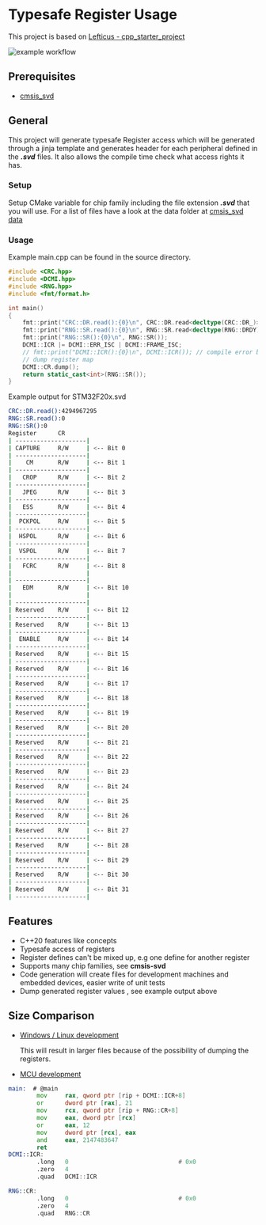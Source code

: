# Typesafe Register Usage

This project is based on [Lefticus - cpp_starter_project](https://github.com/lefticus/cpp_starter_project)

![example workflow](https://github.com/StephanKa/TypeSafeRegister/actions/workflows/build_cmake.yml/badge.svg)

## Prerequisites

- [cmsis_svd](https://github.com/posborne/cmsis-svd/tree/master/python)

## General

This project will generate typesafe Register access which will be generated through a jinja template and generates header for each peripheral defined in the **_.svd_** files. 
It also allows the compile time check what access rights it has. 

### Setup 
Setup CMake variable for chip family including the file extension **_.svd_** that you will use.
For a list of files have a look at the data folder at [cmsis_svd data](https://github.com/posborne/cmsis-svd/tree/master/data)

### Usage

Example main.cpp can be found in the source directory.
````c++
#include <CRC.hpp>
#include <DCMI.hpp>
#include <RNG.hpp>
#include <fmt/format.h>

int main()
{
    fmt::print("CRC::DR.read():{0}\n", CRC::DR.read<decltype(CRC::DR_)>());
    fmt::print("RNG::SR.read():{0}\n", RNG::SR.read<decltype(RNG::DRDY)>());
    fmt::print("RNG::SR():{0}\n", RNG::SR());
    DCMI::ICR |= DCMI::ERR_ISC | DCMI::FRAME_ISC;
    // fmt::print("DCMI::ICR():{0}\n", DCMI::ICR()); // compile error because it can't be read
    // dump register map
    DCMI::CR.dump();
    return static_cast<int>(RNG::SR());
}
````

Example output for STM32F20x.svd
````bash
CRC::DR.read():4294967295
RNG::SR.read():0
RNG::SR():0
Register      CR
| --------------------|
| CAPTURE     R/W     | <-- Bit 0
| --------------------|
|    CM       R/W     | <-- Bit 1
| --------------------|
|   CROP      R/W     | <-- Bit 2
| --------------------|
|   JPEG      R/W     | <-- Bit 3
| --------------------|
|   ESS       R/W     | <-- Bit 4
| --------------------|
|  PCKPOL     R/W     | <-- Bit 5
| --------------------|
|  HSPOL      R/W     | <-- Bit 6
| --------------------|
|  VSPOL      R/W     | <-- Bit 7
| --------------------|
|   FCRC      R/W     | <-- Bit 8
|                     |
| --------------------|
|   EDM       R/W     | <-- Bit 10
|                     |
| --------------------|
| Reserved    R/W     | <-- Bit 12
| --------------------|
| Reserved    R/W     | <-- Bit 13
| --------------------|
|  ENABLE     R/W     | <-- Bit 14
| --------------------|
| Reserved    R/W     | <-- Bit 15
| --------------------|
| Reserved    R/W     | <-- Bit 16
| --------------------|
| Reserved    R/W     | <-- Bit 17
| --------------------|
| Reserved    R/W     | <-- Bit 18
| --------------------|
| Reserved    R/W     | <-- Bit 19
| --------------------|
| Reserved    R/W     | <-- Bit 20
| --------------------|
| Reserved    R/W     | <-- Bit 21
| --------------------|
| Reserved    R/W     | <-- Bit 22
| --------------------|
| Reserved    R/W     | <-- Bit 23
| --------------------|
| Reserved    R/W     | <-- Bit 24
| --------------------|
| Reserved    R/W     | <-- Bit 25
| --------------------|
| Reserved    R/W     | <-- Bit 26
| --------------------|
| Reserved    R/W     | <-- Bit 27
| --------------------|
| Reserved    R/W     | <-- Bit 28
| --------------------|
| Reserved    R/W     | <-- Bit 29
| --------------------|
| Reserved    R/W     | <-- Bit 30
| --------------------|
| Reserved    R/W     | <-- Bit 31
| --------------------|

````


## Features

- C++20 features like concepts
- Typesafe access of registers
- Register defines can't be mixed up, e.g one define for another register
- Supports many chip families, see **cmsis-svd**
- Code generation will create files for development machines and embedded devices, easier write of unit tests
- Dump generated register values , see example output above

## Size Comparison

- [Windows / Linux development](https://godbolt.org/z/rK8vcG4n6)

  This will result in larger files because of the possibility of dumping the registers.

- [MCU development](https://godbolt.org/z/bqPhda5fE) 
````asm
main:  # @main
        mov     rax, qword ptr [rip + DCMI::ICR+8]
        or      dword ptr [rax], 21
        mov     rcx, qword ptr [rip + RNG::CR+8]
        mov     eax, dword ptr [rcx]
        or      eax, 12
        mov     dword ptr [rcx], eax
        and     eax, 2147483647
        ret
DCMI::ICR:
        .long   0                               # 0x0
        .zero   4
        .quad   DCMI::ICR

RNG::CR:
        .long   0                               # 0x0
        .zero   4
        .quad   RNG::CR
````
